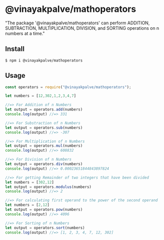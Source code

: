 # @vinayakpalve/mathoperators


"The package '@vinayakpalve/mathoperators' can perform ADDITION, SUBTRACTION, MULTIPLICATION, DIVISION, and SORTING operations on n numbers at a time."

## Install

```
$ npm i @vinayakpalve/mathoperators
```

## Usage

```js
const operators = require("@vinayakpalve/mathoperators");

let numbers = [12,302,1,2,3,4,7]

//=> For Addition of n Numbers
let output = operators.add(numbers) 
console.log(output) //=> 331

//=> For Substraction of n Numbers
let output = operators.sub(numbers) 
console.log(output) //=> -307

//=> For Multiplication of n Numbers
let output = operators.mul(numbers) 
console.log(output) //=> 608832

//=> For Division of n Numbers
let output = operators.div(numbers) 
console.log(output) //=> 0.00023651844843897824

//=> For getting Remainder of two integers that have been divided
let numbers = [302,12]
let output = operators.modulus(numbers)
console.log(output) //=> 2

//=> For calculating first operand to the power of the second operand
let numbers = [2,12]
let output = operators.pow(numbers)
console.log(output) //=> 4096

//=> For Sorting of n Numbers
let output = operators.sort(numbers) 
console.log(output) //=> [1, 2, 3, 4, 7, 12, 302]


```